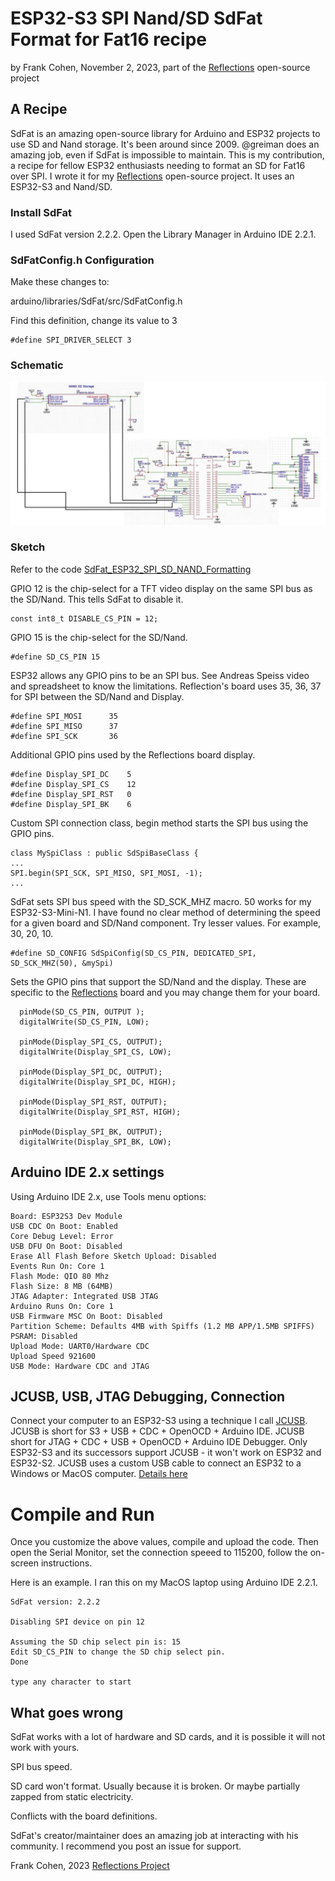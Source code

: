 # ESP32-S3 SPI Nand/SD SdFat Format for Fat16 recipe

by Frank Cohen, November 2, 2023, part of the [Reflections](https://github.com/frankcohen/ReflectionsOS) open-source project

## A Recipe

SdFat is an amazing open-source library for Arduino and ESP32 projects to use SD and Nand storage. It's been around since 2009. @greiman does an amazing job, even if SdFat is impossible to maintain. This is my contribution, a recipe for fellow ESP32 enthusiasts needing to format an SD for Fat16 over SPI. I wrote it for my [Reflections](https://github.com/frankcohen/ReflectionsOS) open-source project. It uses an ESP32-S3 and Nand/SD.

### Install SdFat

I used SdFat version 2.2.2. Open the Library Manager in Arduino IDE 2.2.1.

### SdFatConfig.h Configuration

Make these changes to:

arduino/libraries/SdFat/src/SdFatConfig.h

Find this definition, change its value to 3

```
#define SPI_DRIVER_SELECT 3
```

### Schematic

![SD attaches to ESP32 over SPI](https://github.com/frankcohen/ReflectionsOS/blob/main/Docs/images/SD-ESP32-SdFat.jpg)

### Sketch

Refer to the code 
[SdFat_ESP32_SPI_SD_NAND_Formatting](https://github.com/frankcohen/ReflectionsOS/experiments/SdFat_ESP32_SPI_SD_NAND_Formatting)

GPIO 12 is the chip-select for a TFT video display on the same SPI bus as the SD/Nand. This tells SdFat to disable it.
```
const int8_t DISABLE_CS_PIN = 12;
```

GPIO 15 is the chip-select for the SD/Nand.
```
#define SD_CS_PIN 15
```

ESP32 allows any GPIO pins to be an SPI bus. See Andreas Speiss video and spreadsheet to know the limitations. Reflection's board uses 35, 36, 37 for SPI between the SD/Nand and Display.
```
#define SPI_MOSI      35
#define SPI_MISO      37
#define SPI_SCK       36
```

Additional GPIO pins used by the Reflections board display.
```
#define Display_SPI_DC    5
#define Display_SPI_CS    12
#define Display_SPI_RST   0
#define Display_SPI_BK    6
```

Custom SPI connection class, begin method starts the SPI bus using the GPIO pins.
```
class MySpiClass : public SdSpiBaseClass {
...
SPI.begin(SPI_SCK, SPI_MISO, SPI_MOSI, -1);
...
```

SdFat sets SPI bus speed with the SD_SCK_MHZ macro. 50 works for my ESP32-S3-Mini-N1. I have found no clear method of determining the speed for a given board and SD/Nand component. Try lesser values. For example, 30, 20, 10.
```
#define SD_CONFIG SdSpiConfig(SD_CS_PIN, DEDICATED_SPI, SD_SCK_MHZ(50), &mySpi)
```

Sets the GPIO pins that support the SD/Nand and the display. These are specific to the [Reflections](https://github.com/frankcohen/ReflectionsOS) board and you may change them for your board.
```
  pinMode(SD_CS_PIN, OUTPUT );
  digitalWrite(SD_CS_PIN, LOW);

  pinMode(Display_SPI_CS, OUTPUT);
  digitalWrite(Display_SPI_CS, LOW);

  pinMode(Display_SPI_DC, OUTPUT);
  digitalWrite(Display_SPI_DC, HIGH);

  pinMode(Display_SPI_RST, OUTPUT);
  digitalWrite(Display_SPI_RST, HIGH);

  pinMode(Display_SPI_BK, OUTPUT);
  digitalWrite(Display_SPI_BK, LOW);
```

## Arduino IDE 2.x settings

Using Arduino IDE 2.x, use Tools menu options:

```
Board: ESP32S3 Dev Module
USB CDC On Boot: Enabled
Core Debug Level: Error
USB DFU On Boot: Disabled
Erase All Flash Before Sketch Upload: Disabled
Events Run On: Core 1
Flash Mode: QIO 80 Mhz
Flash Size: 8 MB (64MB)
JTAG Adapter: Integrated USB JTAG
Arduino Runs On: Core 1
USB Firmware MSC On Boot: Disabled
Partition Scheme: Defaults 4MB with Spiffs (1.2 MB APP/1.5MB SPIFFS)
PSRAM: Disabled
Upload Mode: UART0/Hardware CDC
Upload Speed 921600
USB Mode: Hardware CDC and JTAG
```

## JCUSB, USB, JTAG Debugging, Connection

Connect your computer to an ESP32-S3 using a technique I call [JCUSB](https://github.com/frankcohen/ReflectionsOS/blob/main/Docs/JCUSB%20using%20JTAG%2C%20CDC%2C%20USB%20for%20debugging.md). JCUSB is short for S3 + USB + CDC + OpenOCD + Arduino IDE. JCUSB short for JTAG + CDC + USB + OpenOCD + Arduino IDE Debugger. Only ESP32-S3 and its successors support JCUSB - it won't work on ESP32 and ESP32-S2. JCUSB uses a custom USB cable to connect an ESP32 to a Windows or MacOS computer. [Details here](https://github.com/frankcohen/ReflectionsOS/blob/main/Docs/JCUSB%20using%20JTAG%2C%20CDC%2C%20USB%20for%20debugging.md)

# Compile and Run

Once you customize the above values, compile and upload the code. Then open the Serial Monitor, set the connection speeed to 115200, follow the on-screen instructions.

Here is an example. I ran this on my MacOS laptop using Arduino IDE 2.2.1.

```
SdFat version: 2.2.2

Disabling SPI device on pin 12

Assuming the SD chip select pin is: 15
Edit SD_CS_PIN to change the SD chip select pin.
Done

type any character to start
```

## What goes wrong

SdFat works with a lot of hardware and SD cards, and it is possible it will not work with yours.

SPI bus speed.

SD card won't format. Usually because it is broken. Or maybe partially zapped from static electricity.

Conflicts with the board definitions.

SdFat's creator/maintainer does an amazing job at interacting with his community. I recommend you post an issue for support.

Frank Cohen, 2023
[Reflections Project](https://github.com/frankcohen/ReflectionsOS)


